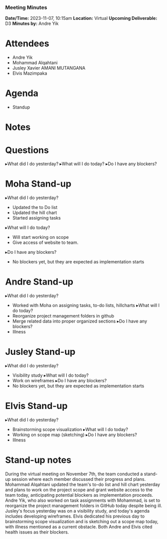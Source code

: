### Meeting Minutes 

**Date/Time:** 2023-11-07, 10:15am
**Location:** Virtual
**Upcoming Deliverable:** D3
**Minutes by:** Andre Yik

# Attendees
- Andre Yik
- Mohammad Alqahtani
- Jusley Xavier AMANI MUTANGANA
- Elvis Mazimpaka

# Agenda
- Standup

# Notes

# Questions 
▸What did I do yesterday? 
▸What will I do today? 
▸Do I have any blockers?
 
# Moha Stand-up 
▸What did I do yesterday? 
* Updated the to Do list
* Updated the hill chart
* Started assigning tasks

▸What will I do today? 
* Will start working on scope
* Give access of website to team.

▸Do I have any blockers?
* No blockers yet, but they are expected as implementation starts
 
# Andre Stand-up
▸What did I do yesterday? 
* Worked with Moha on assigning tasks, to-do lists, hillcharts
▸What will I do today?
* Reorganize project management folders in github
* Merge related data into proper organized sections
▸Do I have any blockers?
* Illness
 
# Jusley Stand-up
▸What did I do yesterday? 
* Visibility study
▸What will I do today? 
* Work on wireframes
▸Do I have any blockers?
* No blockers yet, but they are expected as implementation starts

# Elvis Stand-up
▸What did I do yesterday? 
* Brainstorming scope visualization
▸What will I do today? 
* Working on scope map (sketching)
▸Do I have any blockers?
* Illness

# Stand-up notes
During the virtual meeting on November 7th, the team conducted a stand-up session where each member discussed their progress and plans. Mohammad Alqahtani updated the team's to-do list and hill chart yesterday and plans to work on the project scope and grant website access to the team today, anticipating potential blockers as implementation proceeds. Andre Yik, who also worked on task assignments with Mohammad, is set to reorganize the project management folders in GitHub today despite being ill. Jusley's focus yesterday was on a visibility study, and today's agenda includes developing wireframes. Elvis dedicated his previous day to brainstorming scope visualization and is sketching out a scope map today, with illness mentioned as a current obstacle. Both Andre and Elvis cited health issues as their blockers.
